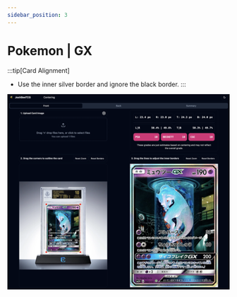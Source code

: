 ```yaml
---
sidebar_position: 3
---
```


# Pokemon | GX
:::tip[Card Alignment]
- Use the inner silver border and ignore the black border.
:::

![Pokemon GX - Mewtwo](./img/pokemon-gx.png)